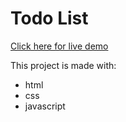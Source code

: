 # Todo List
[Click here for live demo](https://hosukey.github.io/chromeapp/)

This project is made with:
* html
* css
* javascript



